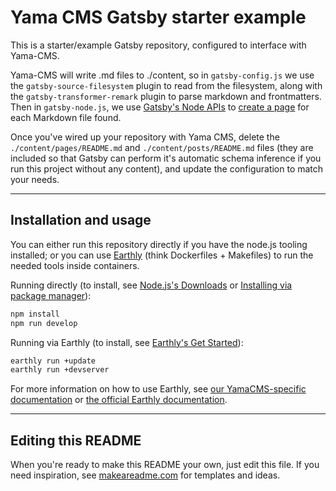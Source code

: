 # Yama CMS Gatsby starter example

This is a starter/example Gatsby repository, configured to interface with Yama-CMS.

Yama-CMS will write .md files to ./content, so in `gatsby-config.js` we use the `gatsby-source-filesystem` plugin to read from the filesystem, along with the `gatsby-transformer-remark` plugin to parse markdown and frontmatters. Then in `gatsby-node.js`, we use [Gatsby's Node APIs](https://www.gatsbyjs.com/docs/reference/config-files/gatsby-node/) to [create a page](https://www.gatsbyjs.com/docs/creating-and-modifying-pages/#creating-pages-in-gatsby-nodejs) for each Markdown file found.

Once you've wired up your repository with Yama CMS, delete the `./content/pages/README.md` and `./content/posts/README.md` files (they are included so that Gatsby can perform it's automatic schema inference if you run this project without any content), and update the configuration to match your needs. 

---

## Installation and usage

You can either run this repository directly if you have the node.js tooling installed; or you can use [Earthly](https://docs.yama-cms.com/docs/guide/build-deploy-earthly) (think Dockerfiles + Makefiles) to run the needed tools inside containers.

Running directly (to install, see [Node.js's Downloads](https://nodejs.org/en/download) or [Installing via package manager](https://nodejs.org/en/download/package-manager)):
```bash
npm install
npm run develop
```
Running via Earthly (to install, see [Earthly's Get Started](https://earthly.dev/get-earthly)):
```bash
earthly run +update
earthly run +devserver
```
For more information on how to use Earthly, see [our YamaCMS-specific documentation](https://docs.yama-cms.com/docs/guide/build-deploy-earthly/) or [the official Earthly documentation](https://docs.earthly.dev/basics).


***

## Editing this README

When you're ready to make this README your own, just edit this file. If you need inspiration, see [makeareadme.com](https://www.makeareadme.com/) for templates and ideas.
